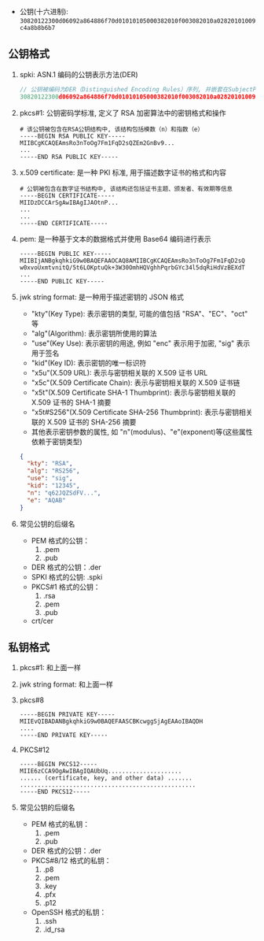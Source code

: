 - 公钥(十六进制): `30820122300d06092a864886f70d01010105000382010f003082010a02820101009c4a8b8b6b7`

## 公钥格式

1. spki: ASN.1 编码的公钥表示方法(DER)

   ```js
   // 公钥被编码为DER（Distinguished Encoding Rules）序列, 并嵌套在SubjectPublicKeyInfo结构中
   30820122300d06092a864886f70d01010105000382010f003082010a02820101009c4a8b8b6b7
   ```

2. pkcs#1: 公钥密码学标准, 定义了 RSA 加密算法中的密钥格式和操作

   ```shell
   # 该公钥被包含在RSA公钥结构中, 该结构包括模数（n）和指数（e）
   -----BEGIN RSA PUBLIC KEY-----
   MIIBCgKCAQEAmsRo3nToOg7Fm1FqD2sQZEm2GnBv9...
   ...
   -----END RSA PUBLIC KEY-----
   ```

3. x.509 certificate: 是一种 PKI 标准, 用于描述数字证书的格式和内容

   ```shell
   # 公钥被包含在数字证书结构中, 该结构还包括证书主题、颁发者、有效期等信息
   -----BEGIN CERTIFICATE-----
   MIIDzDCCArSgAwIBAgIJAOtnP...
   ...
   ...
   -----END CERTIFICATE-----
   ```

4. pem: 是一种基于文本的数据格式并使用 Base64 编码进行表示

   ```shell
   -----BEGIN PUBLIC KEY-----
   MIIBIjANBgkqhkiG9w0BAQEFAAOCAQ8AMIIBCgKCAQEAmsRo3nToOg7Fm1FqD2sQ
   w0xvoUxmtvnitQ/5t6LOKptuQk+3W30OmhHQVghhPqrbGYc34l5dqRiHdVzBEXdT
   ...
   -----END PUBLIC KEY-----
   ```

5. jwk string format: 是一种用于描述密钥的 JSON 格式

   - "kty"(Key Type): 表示密钥的类型, 可能的值包括 "RSA"、"EC"、"oct" 等
   - "alg"(Algorithm): 表示密钥所使用的算法
   - "use"(Key Use): 表示密钥的用途, 例如 "enc" 表示用于加密, "sig" 表示用于签名
   - "kid"(Key ID): 表示密钥的唯一标识符
   - "x5u"(X.509 URL): 表示与密钥相关联的 X.509 证书 URL
   - "x5c"(X.509 Certificate Chain): 表示与密钥相关联的 X.509 证书链
   - "x5t"(X.509 Certificate SHA-1 Thumbprint): 表示与密钥相关联的 X.509 证书的 SHA-1 摘要
   - "x5t#S256"(X.509 Certificate SHA-256 Thumbprint): 表示与密钥相关联的 X.509 证书的 SHA-256 摘要
   - 其他表示密钥参数的属性, 如 "n"(modulus)、"e"(exponent)等(这些属性依赖于密钥类型)

   ```json
   {
     "kty": "RSA",
     "alg": "RS256",
     "use": "sig",
     "kid": "12345",
     "n": "q62JQZSdFV...",
     "e": "AQAB"
   }
   ```

6. 常见公钥的后缀名

   - PEM 格式的公钥：
     1. .pem
     2. .pub
   - DER 格式的公钥：.der
   - SPKI 格式的公钥: .spki
   - PKCS#1 格式的公钥：
     1. .rsa
     2. .pem
     3. .pub
   - crt/cer

## 私钥格式

1. pkcs#1: 和上面一样
2. jwk string format: 和上面一样
3. pkcs#8

   ```shell
   -----BEGIN PRIVATE KEY-----
   MIIEvQIBADANBgkqhkiG9w0BAQEFAASCBKcwggSjAgEAAoIBAQDH
   ....
   -----END PRIVATE KEY-----
   ```

4. PKCS#12

   ```shell
   -----BEGIN PKCS12-----
   MIIE6zCCA9OgAwIBAgIQAUbUq.....................
   ...... (certificate, key, and other data) .......
   ..................................................
   -----END PKCS12-----
   ```

5. 常见公钥的后缀名

   - PEM 格式的私钥：
     1. .pem
     2. .pub
   - DER 格式的公钥：.der
   - PKCS#8/12 格式的私钥：
     1. .p8
     2. .pem
     3. .key
     4. .pfx
     5. .p12
   - OpenSSH 格式的私钥：
     1. .ssh
     2. .id_rsa
